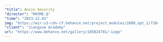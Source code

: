 ```yaml
---
"title": Anxin Security
"director": "RHYME.Q"
"time": "2023.12.02"
img: "https://mir-s3-cdn-cf.behance.net/project_modules/2800_opt_1/718c9f185824781.656a2e3507005.png"
"client": "Jiangxue Academy"
url: "https://www.behance.net/gallery/185824781/-Logo"
---
```

